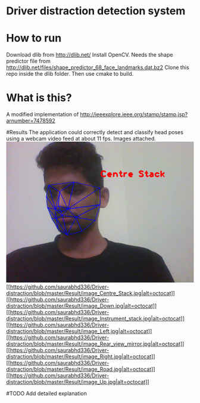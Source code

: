 # Driver distraction detection system

# How to run
Download dlib from http://dlib.net/
Install OpenCV.
Needs the shape predictor file from http://dlib.net/files/shape_predictor_68_face_landmarks.dat.bz2
Clone this repo inside the dlib folder.
Then use cmake to build.

# What is this?
A modified implementation of http://ieeexplore.ieee.org/stamp/stamp.jsp?arnumber=7478592

#Results
The application could correctly detect and classify head poses using a webcam video feed at about 11 fps.
Images attached.
![Alt text](/Result/image_Centre_Stack.jpg?raw=true "Centre Stack")
[[https://github.com/saurabhd336/Driver-distraction/blob/master/Result/image_Centre_Stack.jpg|alt=octocat]]
[[https://github.com/saurabhd336/Driver-distraction/blob/master/Result/image_Down.jpg|alt=octocat]]
[[https://github.com/saurabhd336/Driver-distraction/blob/master/Result/image_Instrument_stack.jpg|alt=octocat]]
[[https://github.com/saurabhd336/Driver-distraction/blob/master/Result/image_Left.jpg|alt=octocat]]
[[https://github.com/saurabhd336/Driver-distraction/blob/master/Result/image_Rear_view_mirror.jpg|alt=octocat]]
[[https://github.com/saurabhd336/Driver-distraction/blob/master/Result/image_Right.jpg|alt=octocat]]
[[https://github.com/saurabhd336/Driver-distraction/blob/master/Result/image_Road.jpg|alt=octocat]]
[[https://github.com/saurabhd336/Driver-distraction/blob/master/Result/image_Up.jpg|alt=octocat]]

#TODO
Add detailed explanation
